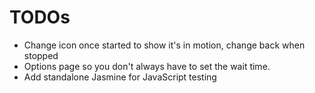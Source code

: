TODOs
=====

* Change icon once started to show it's in motion, change back when stopped
* Options page so you don't always have to set the wait time.
* Add standalone Jasmine for JavaScript testing

